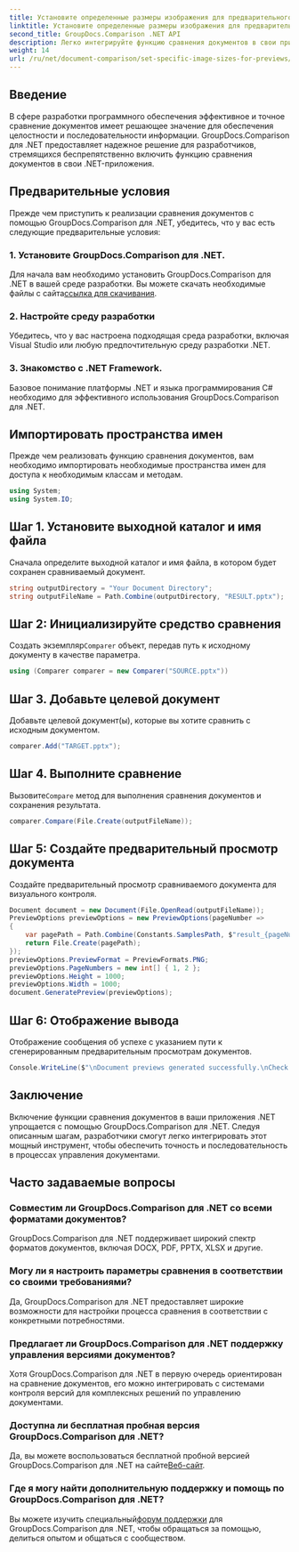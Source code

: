 ```yaml
---
title: Установите определенные размеры изображения для предварительного просмотра
linktitle: Установите определенные размеры изображения для предварительного просмотра
second_title: GroupDocs.Comparison .NET API
description: Легко интегрируйте функцию сравнения документов в свои приложения .NET с помощью GroupDocs.Comparison для .NET.
weight: 14
url: /ru/net/document-comparison/set-specific-image-sizes-for-previews/
---
```

## Введение
В сфере разработки программного обеспечения эффективное и точное сравнение документов имеет решающее значение для обеспечения целостности и последовательности информации. GroupDocs.Comparison для .NET предоставляет надежное решение для разработчиков, стремящихся беспрепятственно включить функцию сравнения документов в свои .NET-приложения.
## Предварительные условия
Прежде чем приступить к реализации сравнения документов с помощью GroupDocs.Comparison для .NET, убедитесь, что у вас есть следующие предварительные условия:
### 1. Установите GroupDocs.Comparison для .NET.
 Для начала вам необходимо установить GroupDocs.Comparison для .NET в вашей среде разработки. Вы можете скачать необходимые файлы с сайта[ссылка для скачивания](https://releases.groupdocs.com/comparison/net/).
### 2. Настройте среду разработки
Убедитесь, что у вас настроена подходящая среда разработки, включая Visual Studio или любую предпочтительную среду разработки .NET.
### 3. Знакомство с .NET Framework.
Базовое понимание платформы .NET и языка программирования C# необходимо для эффективного использования GroupDocs.Comparison для .NET.

## Импортировать пространства имен
Прежде чем реализовать функцию сравнения документов, вам необходимо импортировать необходимые пространства имен для доступа к необходимым классам и методам.
```csharp
using System;
using System.IO;
```
## Шаг 1. Установите выходной каталог и имя файла
Сначала определите выходной каталог и имя файла, в котором будет сохранен сравниваемый документ.
```csharp
string outputDirectory = "Your Document Directory";
string outputFileName = Path.Combine(outputDirectory, "RESULT.pptx");
```
## Шаг 2: Инициализируйте средство сравнения
 Создать экземпляр`Comparer` объект, передав путь к исходному документу в качестве параметра.
```csharp
using (Comparer comparer = new Comparer("SOURCE.pptx"))
```
## Шаг 3. Добавьте целевой документ
Добавьте целевой документ(ы), которые вы хотите сравнить с исходным документом.
```csharp
comparer.Add("TARGET.pptx");
```
## Шаг 4. Выполните сравнение
 Вызовите`Compare` метод для выполнения сравнения документов и сохранения результата.
```csharp
comparer.Compare(File.Create(outputFileName));
```
## Шаг 5: Создайте предварительный просмотр документа
Создайте предварительный просмотр сравниваемого документа для визуального контроля.
```csharp
Document document = new Document(File.OpenRead(outputFileName));
PreviewOptions previewOptions = new PreviewOptions(pageNumber =>
{
    var pagePath = Path.Combine(Constants.SamplesPath, $"result_{pageNumber}.png");
    return File.Create(pagePath);
});
previewOptions.PreviewFormat = PreviewFormats.PNG;
previewOptions.PageNumbers = new int[] { 1, 2 };
previewOptions.Height = 1000;
previewOptions.Width = 1000;
document.GeneratePreview(previewOptions);
```
## Шаг 6: Отображение вывода
Отображение сообщения об успехе с указанием пути к сгенерированным предварительным просмотрам документов.
```csharp
Console.WriteLine($"\nDocument previews generated successfully.\nCheck output in {outputDirectory}.");
```

## Заключение
Включение функции сравнения документов в ваши приложения .NET упрощается с помощью GroupDocs.Comparison для .NET. Следуя описанным шагам, разработчики смогут легко интегрировать этот мощный инструмент, чтобы обеспечить точность и последовательность в процессах управления документами.
## Часто задаваемые вопросы
### Совместим ли GroupDocs.Comparison для .NET со всеми форматами документов?
GroupDocs.Comparison для .NET поддерживает широкий спектр форматов документов, включая DOCX, PDF, PPTX, XLSX и другие.
### Могу ли я настроить параметры сравнения в соответствии со своими требованиями?
Да, GroupDocs.Comparison для .NET предоставляет широкие возможности для настройки процесса сравнения в соответствии с конкретными потребностями.
### Предлагает ли GroupDocs.Comparison для .NET поддержку управления версиями документов?
Хотя GroupDocs.Comparison для .NET в первую очередь ориентирован на сравнение документов, его можно интегрировать с системами контроля версий для комплексных решений по управлению документами.
### Доступна ли бесплатная пробная версия GroupDocs.Comparison для .NET?
 Да, вы можете воспользоваться бесплатной пробной версией GroupDocs.Comparison для .NET на сайте[Веб-сайт](https://releases.groupdocs.com/).
### Где я могу найти дополнительную поддержку и помощь по GroupDocs.Comparison для .NET?
 Вы можете изучить специальный[форум поддержки](https://forum.groupdocs.com/c/comparison/12) для GroupDocs.Comparison для .NET, чтобы обращаться за помощью, делиться опытом и общаться с сообществом.
